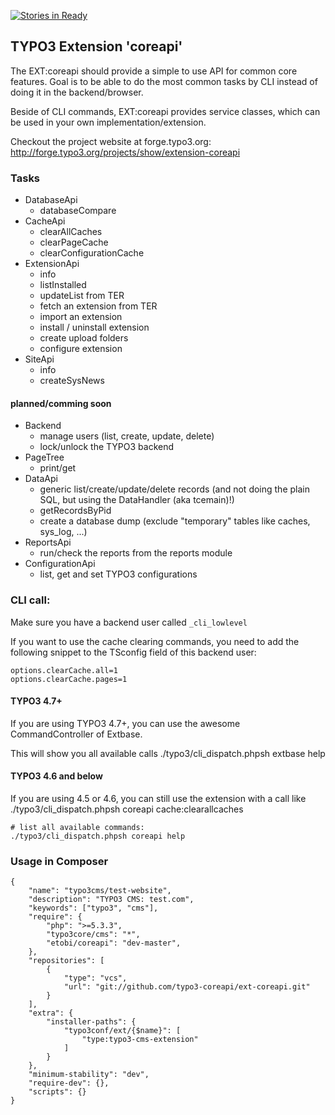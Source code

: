 [![Stories in Ready](https://badge.waffle.io/typo3-coreapi/ext-coreapi.png?label=ready&title=Ready)](https://waffle.io/typo3-coreapi/ext-coreapi)
## TYPO3 Extension 'coreapi'

The EXT:coreapi should provide a simple to use API for common core features. Goal is to be able to do the most common tasks by CLI instead of doing it in the backend/browser.

Beside of CLI commands, EXT:coreapi provides service classes, which can be used in your own implementation/extension.

Checkout the project website at forge.typo3.org:
	http://forge.typo3.org/projects/show/extension-coreapi

### Tasks
* DatabaseApi
	* databaseCompare
* CacheApi
	* clearAllCaches
	* clearPageCache
	* clearConfigurationCache
* ExtensionApi
	* info
	* listInstalled
	* updateList from TER
	* fetch an extension from TER
	* import an extension
	* install / uninstall extension
	* create upload folders
	* configure extension
* SiteApi
	* info
	* createSysNews

#### planned/comming soon

* Backend
	* manage users (list, create, update, delete)
	* lock/unlock the TYPO3 backend
* PageTree
	* print/get
* DataApi
 	* generic list/create/update/delete records (and not doing the plain SQL, but using the DataHandler (aka tcemain)!)
	* getRecordsByPid
	* create a database dump (exclude "temporary" tables like caches, sys_log, ...)
* ReportsApi
	* run/check the reports from the reports module
* ConfigurationApi
	* list, get and set TYPO3 configurations


### CLI call: ###

Make sure you have a backend user called `_cli_lowlevel`

If you want to use the cache clearing commands, you need to add the following snippet to the TSconfig field of this backend user:

	options.clearCache.all=1
	options.clearCache.pages=1

#### TYPO3 4.7+ ####
If you are using TYPO3 4.7+, you can use the awesome CommandController of Extbase.

This will show you all available calls
	./typo3/cli_dispatch.phpsh extbase help

#### TYPO3 4.6 and below ####
If you are using 4.5 or 4.6, you can still use the extension with a call like
	./typo3/cli_dispatch.phpsh coreapi cache:clearallcaches

	# list all available commands:
   	./typo3/cli_dispatch.phpsh coreapi help

### Usage in Composer ###

    {
        "name": "typo3cms/test-website",
        "description": "TYPO3 CMS: test.com",
        "keywords": ["typo3", "cms"],
        "require": {
            "php": ">=5.3.3",
            "typo3core/cms": "*",
            "etobi/coreapi": "dev-master",
        },
        "repositories": [
            {
                "type": "vcs",
                "url": "git://github.com/typo3-coreapi/ext-coreapi.git"
            }
        ],
        "extra": {
            "installer-paths": {
                "typo3conf/ext/{$name}": [
                    "type:typo3-cms-extension"
                ]
            }
        },
        "minimum-stability": "dev",
        "require-dev": {},
        "scripts": {}
    }


